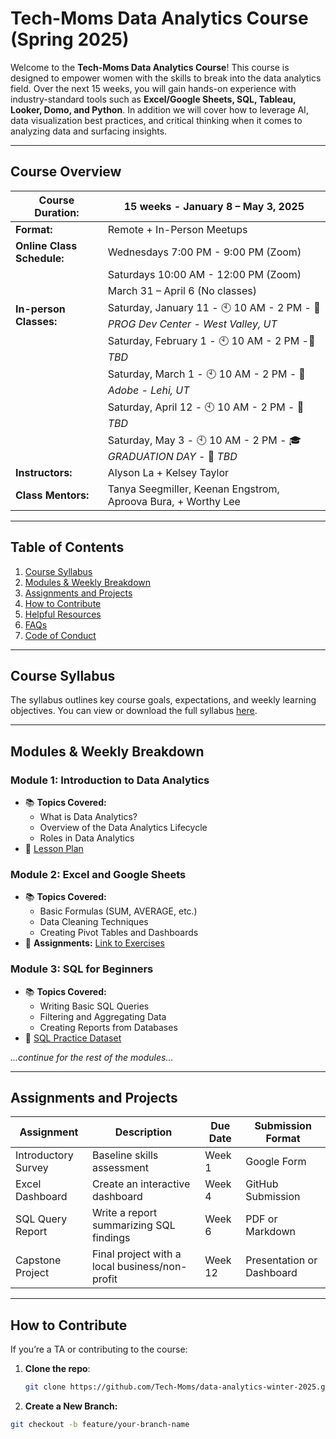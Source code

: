 # **Tech-Moms Data Analytics Course (Spring 2025)**

Welcome to the **Tech-Moms Data Analytics Course**! This course is designed to empower women with the skills to break into the data analytics field. Over the next 15 weeks, you will gain hands-on experience with industry-standard tools such as **Excel/Google Sheets, SQL, Tableau, Looker, Domo, and Python**. In addition we will cover how to leverage AI, data visualization best practices, and critical thinking when it comes to analyzing data and surfacing insights. 

---

## **Course Overview**

| **Course Duration:**  | 15 weeks - January 8 – May 3, 2025   |
|-----------------------|--------------------------|
| **Format:**            | Remote + In-Person Meetups |
| **Online Class Schedule:**    | Wednesdays 7:00 PM - 9:00 PM (Zoom) 
| |  Saturdays 10:00 AM - 12:00 PM (Zoom) |  
| |  March 31 – April 6 (No classes) |  
| **In-person Classes:** | Saturday, January 11 - 🕙 10 AM - 2 PM - 📍 *PROG Dev Center - West Valley, UT* |
| | Saturday, February 1 - 🕙 10 AM - 2 PM -📍 *TBD* |
| | Saturday, March 1 - 🕙 10 AM - 2 PM - 📍 *Adobe - Lehi, UT* |
| | Saturday, April 12 -  🕙 10 AM - 2 PM - 📍 *TBD* |
| | Saturday, May 3 - 🕙 10 AM - 2 PM - 🎓 *GRADUATION DAY* - 📍 *TBD* |
| **Instructors:**       | Alyson La + Kelsey Taylor |
| **Class Mentors:** | Tanya Seegmiller, Keenan Engstrom, Aproova Bura, + Worthy Lee | 

---

## **Table of Contents**

1. [Course Syllabus](#course-syllabus)
2. [Modules & Weekly Breakdown](#modules--weekly-breakdown)
3. [Assignments and Projects](#assignments-and-projects)
4. [How to Contribute](#how-to-contribute)
5. [Helpful Resources](#helpful-resources)
6. [FAQs](#faqs)
7. [Code of Conduct](#code-of-conduct)

---

## **Course Syllabus**

The syllabus outlines key course goals, expectations, and weekly learning objectives. You can view or download the full syllabus [here](./syllabus.md).

---

## **Modules & Weekly Breakdown**

### **Module 1: Introduction to Data Analytics**
- 📚 **Topics Covered:**
  - What is Data Analytics?
  - Overview of the Data Analytics Lifecycle
  - Roles in Data Analytics
- 🔗 [Lesson Plan](./module-1-intro-to-data-analytics/lesson-plan.md)

### **Module 2: Excel and Google Sheets**
- 📚 **Topics Covered:**
  - Basic Formulas (SUM, AVERAGE, etc.)
  - Data Cleaning Techniques
  - Creating Pivot Tables and Dashboards
- 📝 **Assignments:** [Link to Exercises](./module-2-excel-google-sheets/assignments/)

### **Module 3: SQL for Beginners**
- 📚 **Topics Covered:**
  - Writing Basic SQL Queries
  - Filtering and Aggregating Data
  - Creating Reports from Databases
- 🔗 [SQL Practice Dataset](./module-3-sql/sample-datasets/)
  
*...continue for the rest of the modules...*

---

## **Assignments and Projects**

| **Assignment**      | **Description**                         | **Due Date** | **Submission Format** |
|---------------------|-------------------------------------------|--------------|----------------------|
| Introductory Survey | Baseline skills assessment                | Week 1       | Google Form           |
| Excel Dashboard     | Create an interactive dashboard           | Week 4       | GitHub Submission     |
| SQL Query Report    | Write a report summarizing SQL findings   | Week 6       | PDF or Markdown       |
| Capstone Project    | Final project with a local business/non-profit | Week 12  | Presentation or Dashboard |

---

## **How to Contribute**

If you’re a TA or contributing to the course:
1. **Clone the repo**:
   ```bash
   git clone https://github.com/Tech-Moms/data-analytics-winter-2025.git

2. **Create a New Branch:**

  ```bash
  git checkout -b feature/your-branch-name
